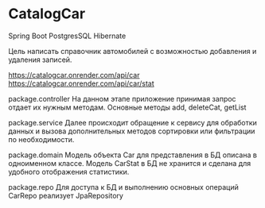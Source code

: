 # CatalogCar


Spring Boot PostgresSQL Hibernate

Цель написать справочник автомобилей с возможностью добавления и удаления записей.

https://catalogcar.onrender.com/api/car
https://catalogcar.onrender.com/api/car/stat

package.controller
На данном этапе приложение принимая запрос отдает их нужным методам. Основные методы add, deleteCat, getList

package.service
Далее происходит обращение к сервису для обработки данных и вызова дополнительных методов сортировки или фильтрации по необходимости. 

package.domain
Модель объекта Car для представления в БД описана в одноименном классе. Модель CarStat в БД не хранится и сделана для удобного отображения статистики. 

package.repo
Для доступа к БД и выполнению основных операций CarRepo реализует JpaRepository
